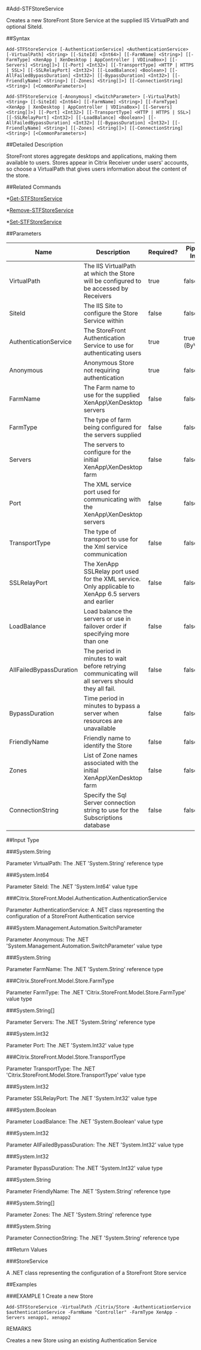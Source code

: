 #Add-STFStoreService
Creates a new StoreFront Store Service at the supplied IIS VirtualPath and optional SiteId.
##Syntax
```Add-STFStoreService [-AuthenticationService] <AuthenticationService> [-VirtualPath] <String> [[-SiteId] <Int64>] [[-FarmName] <String>] [[-FarmType] <XenApp | XenDesktop | AppController | VDIinaBox>] [[-Servers] <String[]>] [[-Port] <Int32>] [[-TransportType] <HTTP | HTTPS | SSL>] [[-SSLRelayPort] <Int32>] [[-LoadBalance] <Boolean>] [[-AllFailedBypassDuration] <Int32>] [[-BypassDuration] <Int32>] [[-FriendlyName] <String>] [[-Zones] <String[]>] [[-ConnectionString] <String>] [<CommonParameters>]
Add-STFStoreService [-Anonymous] <SwitchParameter> [-VirtualPath] <String> [[-SiteId] <Int64>] [[-FarmName] <String>] [[-FarmType] <XenApp | XenDesktop | AppController | VDIinaBox>] [[-Servers] <String[]>] [[-Port] <Int32>] [[-TransportType] <HTTP | HTTPS | SSL>] [[-SSLRelayPort] <Int32>] [[-LoadBalance] <Boolean>] [[-AllFailedBypassDuration] <Int32>] [[-BypassDuration] <Int32>] [[-FriendlyName] <String>] [[-Zones] <String[]>] [[-ConnectionString] <String>] [<CommonParameters>]
```
##Detailed Description
StoreFront stores aggregate desktops and applications, making them available to users. Stores appear in Citrix Receiver under users' accounts, so choose a VirtualPath that gives users information about the content of the store.
##Related Commands
*[Get-STFStoreService](Get-STFStoreService)
*[Remove-STFStoreService](Remove-STFStoreService)
*[Set-STFStoreService](Set-STFStoreService)
##Parameters
|Name|Description|Required?|Pipeline Input||--|--|--|--||VirtualPath|The IIS VirtualPath at which the Store will be configured to be accessed by Receivers|true|false||SiteId|The IIS Site to configure the Store Service within|false|false||AuthenticationService|The StoreFront Authentication Service to use for authenticating users|true|true (ByValue)||Anonymous|Anonymous Store not requiring authentication|true|false||FarmName|The Farm name to use for the supplied XenApp\XenDesktop servers|false|false||FarmType|The type of farm being configured for the servers supplied|false|false||Servers|The servers to configure for the initial XenApp\XenDesktop farm|false|false||Port|The XML service port used for communicating with the XenApp\XenDesktop servers|false|false||TransportType|The type of transport to use for the Xml service communication|false|false||SSLRelayPort|The XenApp SSLRelay port used for the XML service. Only applicable to XenApp 6.5 servers and earlier|false|false||LoadBalance|Load balance the servers or use in failover order if specifying more than one|false|false||AllFailedBypassDuration|The period in minutes to wait before retrying communicating will all servers should they all fail.|false|false||BypassDuration|Time period in minutes to bypass a server when resources are unavailable|false|false||FriendlyName|Friendly name to identify the Store|false|false||Zones|List of Zone names associated with the initial XenApp\XenDesktop farm|false|false||ConnectionString|Specify the Sql Server connection string to use for the Subscriptions database|false|false|##Input Type
###System.String
Parameter VirtualPath: The .NET 'System.String' reference type
###System.Int64
Parameter SiteId: The .NET 'System.Int64' value type
###Citrix.StoreFront.Model.Authentication.AuthenticationService
Parameter AuthenticationService: A .NET class representing the configuration of a StoreFront Authentication service
###System.Management.Automation.SwitchParameter
Parameter Anonymous: The .NET 'System.Management.Automation.SwitchParameter' value type
###System.String
Parameter FarmName: The .NET 'System.String' reference type
###Citrix.StoreFront.Model.Store.FarmType
Parameter FarmType: The .NET 'Citrix.StoreFront.Model.Store.FarmType' value type
###System.String[]
Parameter Servers: The .NET 'System.String' reference type
###System.Int32
Parameter Port: The .NET 'System.Int32' value type
###Citrix.StoreFront.Model.Store.TransportType
Parameter TransportType: The .NET 'Citrix.StoreFront.Model.Store.TransportType' value type
###System.Int32
Parameter SSLRelayPort: The .NET 'System.Int32' value type
###System.Boolean
Parameter LoadBalance: The .NET 'System.Boolean' value type
###System.Int32
Parameter AllFailedBypassDuration: The .NET 'System.Int32' value type
###System.Int32
Parameter BypassDuration: The .NET 'System.Int32' value type
###System.String
Parameter FriendlyName: The .NET 'System.String' reference type
###System.String[]
Parameter Zones: The .NET 'System.String' reference type
###System.String
Parameter ConnectionString: The .NET 'System.String' reference type
##Return Values
###StoreService
A .NET class representing the configuration of a StoreFront Store service
##Examples
###EXAMPLE 1 Create a new Store
```Add-STFStoreService -VirtualPath /Citrix/Store -AuthenticationService $authenticationService -FarmName "Controller" -FarmType XenApp -Servers xenapp1, xenapp2
```
REMARKS
Creates a new Store using an existing Authentication Service
